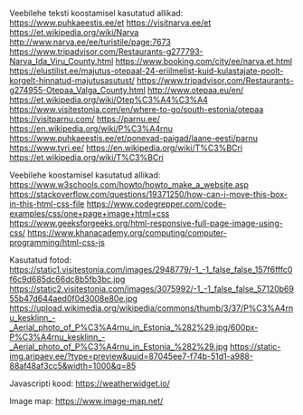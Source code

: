 Veebilehe teksti koostamisel kasutatud allikad:
https://www.puhkaeestis.ee/et
https://visitnarva.ee/et
https://et.wikipedia.org/wiki/Narva
http://www.narva.ee/ee/turistile/page:7673
https://www.tripadvisor.com/Restaurants-g277793-Narva_Ida_Viru_County.html
https://www.booking.com/city/ee/narva.et.html
https://elustilist.ee/majutus-otepaal-24-eriilmelist-kuid-kulastajate-poolt-korgelt-hinnatud-majutusasutust/
https://www.tripadvisor.com/Restaurants-g274955-Otepaa_Valga_County.html
http://www.otepaa.eu/en/
https://et.wikipedia.org/wiki/Otep%C3%A4%C3%A4
https://www.visitestonia.com/en/where-to-go/south-estonia/otepaa
https://visitparnu.com/
https://parnu.ee/
https://en.wikipedia.org/wiki/P%C3%A4rnu
https://www.puhkaeestis.ee/et/ponevad-paigad/laane-eesti/parnu
https://www.tyri.ee/
https://en.wikipedia.org/wiki/T%C3%BCri
https://et.wikipedia.org/wiki/T%C3%BCri

Veebilehe koostamisel kasutatud allikad:
https://www.w3schools.com/howto/howto_make_a_website.asp
https://stackoverflow.com/questions/19371250/how-can-i-move-this-box-in-this-html-css-file
https://www.codegrepper.com/code-examples/css/one+page+image+html+css
https://www.geeksforgeeks.org/html-responsive-full-page-image-using-css/
https://www.khanacademy.org/computing/computer-programming/html-css-js


Kasutatud fotod:
https://static1.visitestonia.com/images/2948779/-1_-1_false_false_157f6fffc0f6c9d685dc66dc8b5fb3bc.jpg
https://static2.visitestonia.com/images/3075992/-1_-1_false_false_57120b6955b47d644aed0f0d3008e80e.jpg
https://upload.wikimedia.org/wikipedia/commons/thumb/3/37/P%C3%A4rnu_kesklinn_-_Aerial_photo_of_P%C3%A4rnu_in_Estonia_%282%29.jpg/600px-P%C3%A4rnu_kesklinn_-_Aerial_photo_of_P%C3%A4rnu_in_Estonia_%282%29.jpg
https://static-img.aripaev.ee/?type=preview&uuid=87045ee7-f74b-51d1-a988-88af48af3cc5&width=1000&q=85


Javascripti kood:
https://weatherwidget.io/

Image map:
https://www.image-map.net/